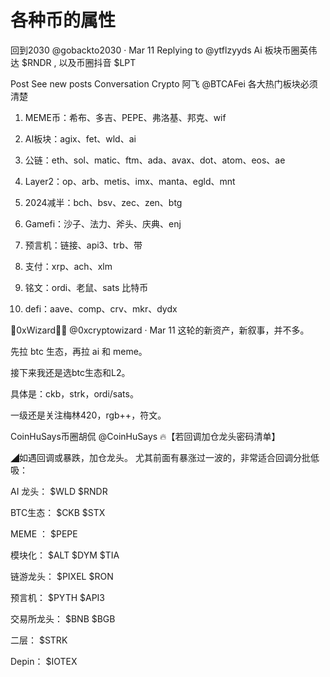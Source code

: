 # 各种币的属性

回到2030
@gobackto2030
·
Mar 11
Replying to 
@ytflzyyds
Ai 板块币圈英伟达 $RNDR , 以及币圈抖音 $LPT



Post
See new posts
Conversation
Crypto 阿飞
@BTCAFei
各大热门板块必须清楚

1. MEME币：希布、多吉、PEPE、弗洛基、邦克、wif

2. AI板块：agix、fet、wld、ai

3. 公链：eth、sol、matic、ftm、ada、avax、dot、atom、eos、ae

4. Layer2：op、arb、metis、imx、manta、egld、mnt

5. 2024减半：bch、bsv、zec、zen、btg

6. Gamefi：沙子、法力、斧头、庆典、enj

7. 预言机：链接、api3、trb、带

8. 支付：xrp、ach、xlm

9. 铭文：ordi、老鼠、sats 比特币

10. defi：aave、comp、crv、mkr、dydx



🔮0xWizard🧙‍♂️
@0xcryptowizard
·
Mar 11
这轮的新资产，新叙事，并不多。

先拉 btc 生态，再拉 ai 和 meme。

接下来我还是选btc生态和L2。

具体是：ckb，strk，ordi/sats。

一级还是关注梅林420，rgb++，符文。




CoinHuSays币圈胡侃
@CoinHuSays
🔥【若回调加仓龙头密码清单】

◢如遇回调或暴跌，加仓龙头。  尤其前面有暴涨过一波的，非常适合回调分批低吸：

AI 龙头： $WLD  $RNDR

BTC生态： $CKB   $STX 

MEME ： $PEPE  

模块化： $ALT  $DYM  $TIA

链游龙头： $PIXEL  $RON

预言机： $PYTH   $API3 

交易所龙头： $BNB  $BGB

二层： $STRK 

Depin： $IOTEX
